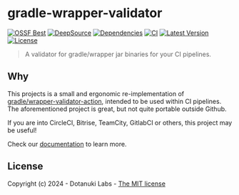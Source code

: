 # gradle-wrapper-validator

[![OSSF Best](https://www.bestpractices.dev/projects/8869/badge)](https://www.bestpractices.dev/projects/8869)
[![DeepSource](https://app.deepsource.com/gh/dotanuki-labs/gradle-wrapper-validator.svg/?label=active+issues&show_trend=false&token=RkvGszk0c0X5b_NOtG5k501L)](https://app.deepsource.com/gh/dotanuki-labs/gradle-wrapper-validator/)
[![Dependencies](https://deps.rs/repo/github/dotanuki-labs/gradle-wrapper-validator/status.svg)](https://deps.rs/repo/github/dotanuki-labs/gradle-wrapper-validator)
[![CI](https://github.com/dotanuki-labs/gradle-wrapper-validator/actions/workflows/ci.yml/badge.svg?branch=main)](https://github.com/dotanuki-labs/gradle-wrapper-validator/actions/workflows/ci.yml)
[![Latest Version](https://img.shields.io/crates/v/gwv)](https://crates.io/crates/gwv)
[![License](https://img.shields.io/github/license/dotanuki-labs/norris)](https://choosealicense.com/licenses/mit)

> A validator for gradle/wrapper jar binaries for your CI pipelines.

## Why

This projects is a small and ergonomic re-implementation of
[gradle/wrapper-validator-action](https://github.com/gradle/wrapper-validation-action),
intended to be used within CI pipelines. The aforementioned
project is great, but not quite portable outside Github.

If you are into CircleCI, Bitrise, TeamCity, GitlabCI or others, this project
may be useful!

Check our
[documentation](https://dotanuki-labs.github.io/gradle-wrapper-validator/)
to learn more.

## License

Copyright (c) 2024 - Dotanuki Labs - [The MIT license](https://choosealicense.com/licenses/mit)
